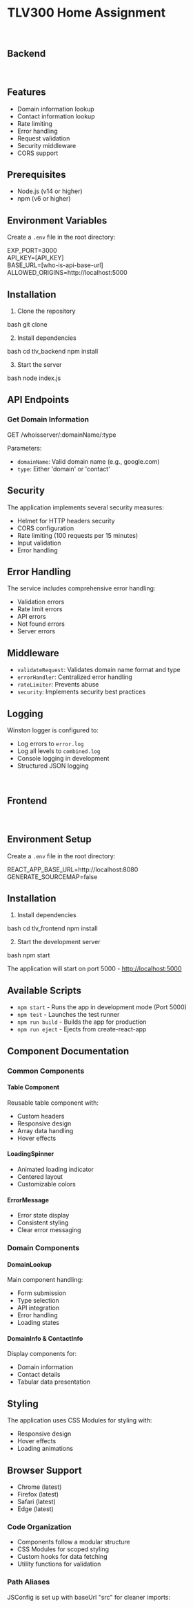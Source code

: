 <h1> TLV300 Home Assignment </h1>

<br>
<h2> Backend </h2>
<br>

## Features

- Domain information lookup
- Contact information lookup
- Rate limiting
- Error handling
- Request validation
- Security middleware
- CORS support

## Prerequisites

- Node.js (v14 or higher)
- npm (v6 or higher)

## Environment Variables

Create a `.env` file in the root directory:

EXP_PORT=3000 <br>
API_KEY=[API_KEY] <br>
BASE_URL=[who-is-api-base-url] <br>
ALLOWED_ORIGINS=http://localhost:5000 <br>

## Installation

1. Clone the repository

bash
git clone <repository-url>

2. Install dependencies
   
bash
cd tlv_backend
npm install

3. Start the server

bash
node index.js

## API Endpoints

### Get Domain Information

GET /whoisserver/:domainName/:type

Parameters:
- `domainName`: Valid domain name (e.g., google.com)
- `type`: Either 'domain' or 'contact'

## Security

The application implements several security measures:
- Helmet for HTTP headers security
- CORS configuration
- Rate limiting (100 requests per 15 minutes)
- Input validation
- Error handling

## Error Handling

The service includes comprehensive error handling:
- Validation errors
- Rate limit errors
- API errors
- Not found errors
- Server errors

## Middleware

- `validateRequest`: Validates domain name format and type
- `errorHandler`: Centralized error handling
- `rateLimiter`: Prevents abuse
- `security`: Implements security best practices

## Logging

Winston logger is configured to:
- Log errors to `error.log`
- Log all levels to `combined.log`
- Console logging in development
- Structured JSON logging

<br>

<h2> Frontend </h2>

<br>

## Environment Setup

Create a `.env` file in the root directory:

REACT_APP_BASE_URL=http://localhost:8080
GENERATE_SOURCEMAP=false

## Installation

1. Install dependencies
   
bash
cd tlv_frontend
npm install

2. Start the development server

bash
npm start

The application will start on port 5000 - [http://localhost:5000](http://localhost:5000)

## Available Scripts

- `npm start` - Runs the app in development mode (Port 5000)
- `npm test` - Launches the test runner
- `npm run build` - Builds the app for production
- `npm run eject` - Ejects from create-react-app

## Component Documentation

### Common Components

#### Table Component
Reusable table component with:
- Custom headers
- Responsive design
- Array data handling
- Hover effects

#### LoadingSpinner
- Animated loading indicator
- Centered layout
- Customizable colors

#### ErrorMessage
- Error state display
- Consistent styling
- Clear error messaging

### Domain Components

#### DomainLookup
Main component handling:
- Form submission
- Type selection
- API integration
- Error handling
- Loading states

#### DomainInfo & ContactInfo
Display components for:
- Domain information
- Contact details
- Tabular data presentation

## Styling

The application uses CSS Modules for styling with:
- Responsive design
- Hover effects
- Loading animations

## Browser Support

- Chrome (latest)
- Firefox (latest)
- Safari (latest)
- Edge (latest)

### Code Organization
- Components follow a modular structure
- CSS Modules for scoped styling
- Custom hooks for data fetching
- Utility functions for validation

### Path Aliases
JSConfig is set up with baseUrl "src" for cleaner imports:
